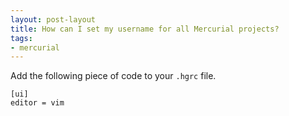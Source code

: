 ```yaml
---
layout: post-layout
title: How can I set my username for all Mercurial projects?
tags:
- mercurial
---
```

Add the following piece of code to your `.hgrc` file.

    [ui]
    editor = vim

